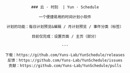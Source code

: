 <div align="center">

    ### 云 · 时刻  | Yun · Schedule
    
    一个便捷易用的时间计划小软件

    计划的功能：每日计划预览&编辑 / 月计划预览 / 事件分类（标签）

    目前仅完成：设置页面 / 主页（部分）
    
    ---

    下载：https://github.com/Yuns-Lab/YunSchedule/releases
    反馈：https://github.com/Yuns-Lab/YunSchedule/issues
    贡献：https://github.com/Yuns-Lab/YunSchedule/pulls
</div>